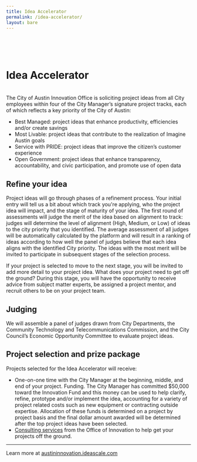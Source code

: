 ```yaml
---
title: Idea Accelerator
permalink: /idea-accelerator/
layout: bare
---
```


<h1 style= "padding-top: 64px; padding-bottom: 18px;"> Idea Accelerator</h1>

The City of Austin Innovation Office is soliciting project ideas from all City employees within four of the City Manager’s signature project tracks, each of which reflects a key priority of the City of Austin:

- Best Managed: project ideas that enhance productivity, efficiencies and/or create savings
- Most Livable: project ideas that contribute to the realization of Imagine Austin goals
- Service with PRIDE: project ideas that improve the citizen’s customer experience
- Open Government: project ideas that enhance transparency, accountability, and civic participation, and promote use of open data


## Refine your idea

Project ideas will go through phases of a refinement process. Your initial entry will tell us a bit about which track you're applying, who the project idea will impact, and the stage of maturity of your idea. The first round of assessments will judge the merit of the idea based on alignment to track: judges will determine the level of alignment (High, Medium, or Low) of ideas to the city priority that you identified. The average assessment of all judges will be automatically calculated by the platform and will result in a ranking of ideas according to how well the panel of judges believe that each idea aligns with the identified City priority. The ideas with the most merit will be invited to participate in subsequent stages of the selection process.

If your project is selected to move to the next stage, you will be invited to add more detail to your project idea. What does your project need to get off the ground? During this stage, you will have the opportunity to receive advice from subject matter experts, be assigned a project mentor, and recruit others to be on your project team.


## Judging

We will assemble a panel of judges drawn from City Departments, the Community Technology and Telecommunications Commission, and the City Council’s Economic Opportunity Committee to evaluate project ideas.

## Project selection and prize package

Projects selected for the Idea Accelerator will receive:

- One-on-one time with the City Manager at the beginning, middle, and end of your project.
Funding. The City Manager has committed $50,000 toward the Innovation Fund and this money can be used to help clarify, refine, prototype and/or implement the idea, accounting for a variety of project related costs such as new equipment or contracting outside expertise. Allocation of these funds is determined on a project by project basis and the final dollar amount awarded will be determined after the top project ideas have been selected.
- [Consulting services](http://cityofaustin.github.io/innovation/consulting/) from the Office of Innovation to help get your projects off the ground.

---

Learn more at [austininnovation.ideascale.com](http://austininnovation.ideascale.com)